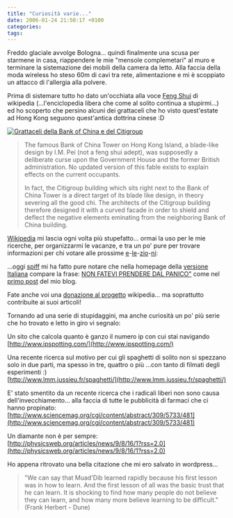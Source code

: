 ```yaml
---
title: "Curiosità varie..."
date: 2006-01-24 21:50:17 +0100
categories:
tags:
---
```


Freddo glaciale avvolge Bologna... quindi finalmente una scusa per starmene in casa, riappendere le mie "mensole complemetari" al muro e terminare la sistemazione dei mobili della camera da letto. Alla faccia della moda wireless ho steso 60m di cavi tra rete, alimentazione e mi è scoppiato un attacco di l'allergia alla polvere.

Prima di sistemare tutto ho dato un'occhiata alla voce [Feng Shui](http://en.wikipedia.org/wiki/Feng_Shui) di wikipedia (...l'enciclopedia libera che come al solito continua a stupirmi...) ed ho scoperto che persino alcuni dei grattaceli che ho visto quest'estate ad Hong Kong seguono quest'antica dottrina cinese :D

[![Grattaceli della Bank of China e del Citigroup](https://upload.wikimedia.org/wikipedia/commons/thumb/2/2a/Bank_of_China_Tower_2010.jpg/1920px-Bank_of_China_Tower_2010.jpg)](https://en.wikipedia.org/wiki/Bank_of_China_Tower_(Hong_Kong))

> The famous Bank of China Tower on Hong Kong Island, a blade-like design by I.M. Pei (not a feng shui adept), was supposedly a deliberate curse upon the Government House and the former British administration. No updated version of this fable exists to explain effects on the current occupants.
>
> In fact, the Citigroup building which sits right next to the Bank of China Tower is a direct target of its blade like design, in theory severing all the good chi. The architects of the Citigroup building therefore designed it with a curved facade in order to shield and deflect the negative elements eminating from the neighboring Bank of China building.

[Wikipedia](http://it.wikipedia.org/) mi lascia ogni volta più stupefatto... ormai la uso per le mie ricerche, per organizzarmi le vacanze, e tra un po' pure per trovare informazioni per chi votare alle prossime [e](http://en.wikipedia.org/wiki/Berlusconi)-[le](http://it.wikipedia.org/wiki/Berlusconi)-[zio](http://en.wikipedia.org/wiki/Prodi)-[ni](http://it.wikipedia.org/wiki/Prodi):

...oggi [spiff](http://www.sofarsogeek.org/blog/) mi ha fatto pure notare che nella homepage della [versione Italiana](http://it.wikipedia.org/) compare la frase: [NON FATEVI PRENDERE DAL PANICO"](http://it.wikipedia.org/wiki/Guida_galattica_per_gli_autostoppisti_%28serie%29) come nel [primo post](http://zatoichi.homeip.net/~brain/?p=4) del mio blog.

Fate anche voi una [donazione al progetto](http://wikimediafoundation.org/wiki/Fundraising) wikipedia... ma soprattutto contribuite ai suoi articoli!

Tornando ad una serie di stupidaggini, ma anche curiosità un po' più serie che ho trovato e letto in giro vi segnalo:

Un sito che calcola quanto è ganzo il numero ip con cui stai navigando [http://www.ipspotting.com/](http://www.ipspotting.com/)

Una recente ricerca sul motivo per cui gli spaghetti di solito non si spezzano solo in due parti, ma spesso in tre, quattro o più ...con tanto di filmati degli esperimenti :)  
[http://www.lmm.jussieu.fr/spaghetti/](http://www.lmm.jussieu.fr/spaghetti/)

E' stato smentito da un recente ricerca che i radicali liberi non sono causa dell'invecchiamento... alla faccia di tutte le pubblicità di farmaci che ci hanno propinato:  
[http://www.sciencemag.org/cgi/content/abstract/309/5733/481](http://www.sciencemag.org/cgi/content/abstract/309/5733/481)

Un diamante non è per sempre:  
[http://physicsweb.org/articles/news/9/8/16/1?rss=2.0](http://physicsweb.org/articles/news/9/8/16/1?rss=2.0)

Ho appena ritrovato una bella citazione che mi ero salvato in wordpress...

> "We can say that Muad'Dib learned rapidly because his first lesson was in how to learn. And the first lesson of all was the basic trust that he can learn. It is shocking to find how many people do not believe they can learn, and how many more believe learning to be difficult."
> (Frank Herbert - Dune)

